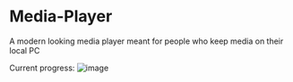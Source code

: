# Media-Player
A modern looking media player meant for people who keep media on their local PC

Current progress:
![image](https://media.discordapp.net/attachments/742589206337159259/828655246602403850/unknown.png?width=1206&height=677)
